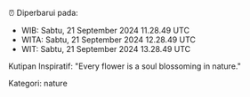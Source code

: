 ⏰ Diperbarui pada:
- WIB: Sabtu, 21 September 2024 11.28.49 UTC
- WITA: Sabtu, 21 September 2024 12.28.49 UTC
- WIT: Sabtu, 21 September 2024 13.28.49 UTC

Kutipan Inspiratif:
"Every flower is a soul blossoming in nature."


Kategori: nature


